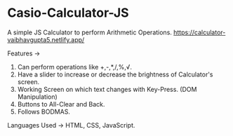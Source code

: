 # Casio-Calculator-JS

A simple JS Calculator to perform Arithmetic Operations.
https://calculator-vaibhavgupta5.netlify.app/

Features ->
1) Can perform operations like +,-,*,/,%,√.
2) Have a slider to increase or decrease the brightness of Calculator's screen.
3) Working Screen on which text changes with Key-Press. (DOM Manipulation)
4) Buttons to All-Clear and Back.
5) Follows BODMAS.

Languages Used -> HTML, CSS, JavaScript.
